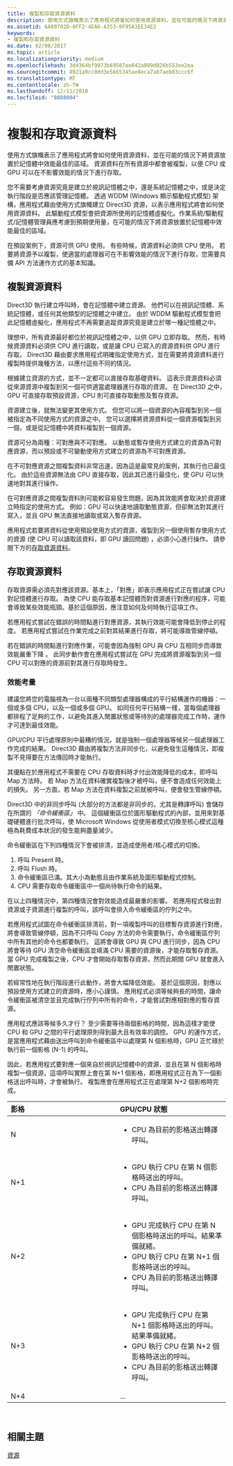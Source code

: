 ```yaml
---
title: 複製和存取資源資料
description: 使用方式旗幟表示了應用程式將會如何使用資源資料，並在可能的情況下將資源放置於記憶體中效能最佳的區域。 資源資料在所有資源中都會被複製，以便 CPU 或 GPU 可以在不影響效能的情況下進行存取。
ms.assetid: 6A09702D-0FF2-4EA6-A353-0F95A3EE34E2
keywords:
- 複製和存取資源資料
ms.date: 02/08/2017
ms.topic: article
ms.localizationpriority: medium
ms.openlocfilehash: 3d4364bf9973b69587ae042a809d026b553ee2ea
ms.sourcegitcommit: 8921a9cc0dd3e5665345ae8eca7ab7aeb83ccc6f
ms.translationtype: MT
ms.contentlocale: zh-TW
ms.lasthandoff: 12/11/2018
ms.locfileid: "8888004"
---
```

# <a name="copying-and-accessing-resource-data"></a>複製和存取資源資料


使用方式旗幟表示了應用程式將會如何使用資源資料，並在可能的情況下將資源放置於記憶體中效能最佳的區域。 資源資料在所有資源中都會被複製，以便 CPU 或 GPU 可以在不影響效能的情況下進行存取。

您不需要考慮資源究竟是建立於視訊記憶體之中，還是系統記憶體之中，或是決定執行階段是否應該管理記憶體。 透過 WDDM (Windows 顯示驅動程式模型) 架構，應用程式藉由使用方式旗幟建立 Direct3D 資源，以表示應用程式將會如何使用資源資料。 此驅動程式模型會把資源所使用的記憶體虛擬化。作業系統/驅動程式/記憶體管理員應考慮到預期使用量，在可能的情況下將資源放置於記憶體中效能最佳的區域。

在預設案例下，資源可供 GPU 使用。 有些時候，資源資料必須供 CPU 使用。 若要將資源予以複製，使適當的處理器可在不影響效能的情況下進行存取，您需要具備 API 方法運作方式的基本知識。

## <a name="span-idcopyingspanspan-idcopyingspanspan-idcopyingspancopying-resource-data"></a><span id="Copying"></span><span id="copying"></span><span id="COPYING"></span>複製資源資料


Direct3D 執行建立呼叫時，會在記憶體中建立資源。 他們可以在視訊記憶體、系統記憶體，或任何其他類型的記憶體之中建立。 由於 WDDM 驅動程式模型會把此記憶體虛擬化，應用程式不再需要追蹤資源究竟是建立於哪一種記憶體之中。

理想中，所有資源最好都位於視訊記憶體之中，以供 GPU 立即存取。 然而，有時候資源資料必須供 CPU 進行讀取，或是讓 CPU 已寫入的資源資料供 GPU 進行存取。 Direct3D 藉由要求應用程式明確指定使用方式，並在需要將資源資料進行複製時提供幾種方法，以應付這些不同的情況。

根據建立資源的方式，並不一定都可以直接存取基礎資料。 這表示資源資料必須從來源資源中複製到另一個可供適當處理器進行存取的資源。 在 Direct3D 之中，GPU 可直接存取預設資源，CPU 則可直接存取動態及暫存資源。

資源建立後，就無法變更其使用方式。 但您可以將一個資源的內容複製到另一個被指定為不同使用方式的資源之中。 您可以選擇將資源資料從一個資源複製到另一個，或是從記憶體中將資料複製到一個資源。

資源可分為兩種︰可對應與不可對應。 以動態或暫存使用方式建立的資源為可對應資源，而以預設或不可變動使用方式建立的資源為不可對應資源。

在不可對應資源之間複製資料非常迅速，因為這是最常見的案例，其執行也已最佳化。 由於這些資源無法由 CPU 直接存取，因此其已進行最佳化，使 GPU 可以快速地對其進行操作。

在可對應資源之間複製資料則可能較容易發生問題，因為其效能將會取決於資源建立時指定的使用方式。 例如：GPU 可以快速地讀取動態資源，但卻無法對其進行寫入，並且 GPU 無法直接地讀取或寫入暫存資源。

應用程式若要將資料從使用預設使用方式的資源，複製到另一個使用暫存使用方式的資源 (使 CPU 可以讀取該資料，即 GPU 讀回問題) ，必須小心進行操作。 請參閱下方的[存取資源資料](#accessing)。

## <a name="span-idaccessingspanspan-idaccessingspanspan-idaccessingspanaccessing-resource-data"></a><span id="Accessing"></span><span id="accessing"></span><span id="ACCESSING"></span>存取資源資料


存取資源需必須先對應該資源。基本上，「對應」即表示應用程式正在嘗試讓 CPU 對記憶體進行存取。 為使 CPU 能存取基本記憶體而對資源進行對應的程序，可能會導致某些效能瓶頸。基於這個原因，應注意如何及何時執行這項工作。

若應用程式嘗試在錯誤的時間點進行對應資源，其執行效能可能會降低到停止的程度。 若應用程式嘗試在作業完成之前對其結果進行存取，將可能導致管線停頓。

若在錯誤的時間點進行對應作業，可能會因為強制 GPU 與 CPU 互相同步而導致效能嚴重下降 。 此同步動作會在應用程式嘗試在 GPU 完成將資源複製到另一個 CPU 可以對應的資源前對其進行存取時發生。

### <a name="span-idperformanceconsiderationsspanspan-idperformanceconsiderationsspanspan-idperformanceconsiderationsspanperformance-considerations"></a><span id="Performance_Considerations"></span><span id="performance_considerations"></span><span id="PERFORMANCE_CONSIDERATIONS"></span>效能考量

建議您將您的電腦視為一台以兩種不同類型處理器構成的平行結構運作的機器︰一個或多個 CPU，以及一個或多個 GPU。 如同任何平行結構一樣，當每個處理器都排程了足夠的工作，以避免其進入閒置狀態或等待別的處理器完成工作時，運作才可達到最佳效能。

GPU/CPU 平行處理原則中最糟的情況，就是強制一個處理器等候另一個處理器工作完成的結果。 Direct3D 藉由將複製方法非同步化，以避免發生這種情況，即複製不見得要在方法傳回時才能執行。

其優點在於應用程式不需要在 CPU 存取資料時才付出效能降低的成本，即呼叫 Map 方法時。 若 Map 方法在資料確實複製後才被呼叫，便不會造成任何效能上的損失。 另一方面，若 Map 方法在資料複製之前就被呼叫，便會發生管線停頓。

Direct3D 中的非同步呼叫 (大部分的方法都是非同步的，尤其是轉譯呼叫) 會儲存在所謂的 *「命令緩衝區」* 中。 這個緩衝區位於圖形驅動程式的內部，並用來對基礎硬體進行批次呼叫，使 Microsoft Windows 從使用者模式切換至核心模式這種極為耗費成本狀況的發生能夠盡量減少。

命令緩衝區在下列四種情況下會被排清，並造成使用者/核心模式的切換。

1.  呼叫 Present 時。
2.  呼叫 Flush 時。
3.  命令緩衝區已滿。其大小為動態且由作業系統及圖形驅動程式控制。
4.  CPU 需要存取命令緩衝區中一個尚待執行命令的結果。

在以上四種情況中，第四種情況會對效能造成最嚴重的影響。 若應用程式發出對資源或子資源進行複製的呼叫，該呼叫會排入命令緩衝區的佇列之中。

若應用程式試圖在命令緩衝區排清前，對一項複製呼叫的目標暫存資源進行對應，將會導致管線停頓，因為不只呼叫 Copy 方法的命令需要執行，命令緩衝區佇列中所有其他的命令也都要執行。 這將會導致 GPU 與 CPU 進行同步，因為 CPU 將會等待 GPU 清空命令緩衝區並填滿 CPU 需要的資源後，才能存取暫存資源。 當 GPU 完成複製之後，CPU 才會開始存取暫存資源，然而此期間 GPU 就會進入閒置狀態。

若經常性地在執行階段進行此動作，將會大幅降低效能。 基於這個原因，對應以預設使用方式建立的資源時，應小心謹慎。 應用程式必須等候夠長的時間，讓命令緩衝區被清空並且完成執行佇列中所有的命令，才能嘗試對應相對應的暫存資源。

應用程式應該等候多久才行？ 至少需要等待兩個影格的時間，因為這樣才能使 CPU 和 GPU 之間的平行處理原則得到最大且有效率的調控。 GPU 的運作方式，是當應用程式藉由送出呼叫到命令緩衝區中以處理第 N 個影格時，GPU 正忙碌於執行前一個影格 (N-1) 的呼叫。

因此，若應用程式要對應一個來自於視訊記憶體中的資源，並且在第 N 個影格時複製一個資源，這項呼叫實際上會在第 N+1 個影格，即應用程式正在為下一個影格送出呼叫時，才會被執行。 複製應會在應用程式正在處理第 N+2 個影格時完成。

<table>
<colgroup>
<col width="50%" />
<col width="50%" />
</colgroup>
<thead>
<tr class="header">
<th align="left">影格</th>
<th align="left">GPU/CPU 狀態</th>
</tr>
</thead>
<tbody>
<tr class="odd">
<td align="left">N</td>
<td align="left"><ul>
<li>CPU 為目前的影格送出轉譯呼叫。</li>
</ul></td>
</tr>
<tr class="even">
<td align="left">N+1</td>
<td align="left"><ul>
<li>GPU 執行 CPU 在第 N 個影格時送出的呼叫。</li>
<li>CPU 為目前的影格送出轉譯呼叫。</li>
</ul></td>
</tr>
<tr class="odd">
<td align="left">N+2</td>
<td align="left"><ul>
<li>GPU 完成執行 CPU 在第 N 個影格時送出的呼叫。結果準備就緒。</li>
<li>GPU 執行 CPU 在第 N+1 個影格時送出的呼叫。</li>
<li>CPU 為目前的影格送出轉譯呼叫。</li>
</ul></td>
</tr>
<tr class="even">
<td align="left">N+3</td>
<td align="left"><ul>
<li>GPU 完成執行 CPU 在第 N+1 個影格時送出的呼叫。 結果準備就緒。</li>
<li>GPU 執行 CPU 在第 N+2 個影格時送出的呼叫。</li>
<li>CPU 為目前的影格送出轉譯呼叫。</li>
</ul></td>
</tr>
<tr class="odd">
<td align="left">N+4</td>
<td align="left">...</td>
</tr>
</tbody>
</table>

 

## <a name="span-idrelated-topicsspanrelated-topics"></a><span id="related-topics"></span>相關主題


[資源](resources.md)

 

 




